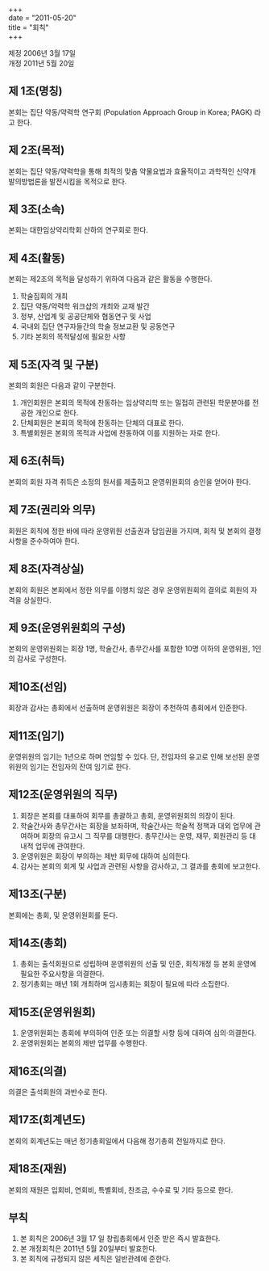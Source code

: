 +++  
date = "2011-05-20"  
title = "회칙"  
+++  

제정 2006년 3월 17일  
개정 2011년 5월 20일  

## 제 1조(명칭)   
본회는 집단 약동/약력학 연구회 (Population Approach Group in Korea; PAGK) 라고 한다.   
  
## 제 2조(목적)   
본회는 집단 약동/약력학을 통해 최적의 맞춤 약물요법과 효율적이고 과학적인 신약개발의방법론을 발전시킴을 목적으로 한다.   
  
## 제 3조(소속)  
본회는 대한임상약리학회 산하의 연구회로 한다.   
  
## 제 4조(활동)  
본회는 제2조의 목적을 달성하기 위하여 다음과 같은 활동을 수행한다.   
1) 학술집회의 개최   
2) 집단 약동/약력학 워크샵의 개최와 교재 발간   
3) 정부, 산업계 및 공공단체와 협동연구 및 사업   
4) 국내외 집단 연구자들간의 학술 정보교환 및 공동연구   
5) 기타 본회의 목적달성에 필요한 사항   
  
## 제 5조(자격 및 구분)  
본회의 회원은 다음과 같이 구분한다.   
1) 개인회원은 본회의 목적에 찬동하는 임상약리학 또는 밀접히 관련된 학문분야를 전공한 개인으로 한다.   
2) 단체회원은 본회의 목적에 찬동하는 단체의 대표로 한다.   
3) 특별회원은 본회의 목적과 사업에 찬동하여 이를 지원하는 자로 한다.   
  
## 제 6조(취득)  
본회의 회원 자격 취득은 소정의 원서를 제출하고 운영위원회의 승인을 얻어야 한다.   
  
## 제 7조(권리와 의무)  
회원은 회칙에 정한 바에 따라 운영위원 선출권과 담임권을 가지며, 회칙 및 본회의 결정사항을 준수하여야 한다.   
  
## 제 8조(자격상실)  
본회의 회원은 본회에서 정한 의무를 이행치 않은 경우 운영위원회의 결의로 회원의 자격을 상실한다.   
  
## 제 9조(운영위원회의 구성)  
본회의 운영위원회는 회장 1명, 학술간사, 총무간사를 포함한 10명 이하의 운영위원, 1인의 감사로 구성한다.   
  
## 제10조(선임)  
회장과 감사는 총회에서 선출하며 운영위원은 회장이 추천하여 총회에서 인준한다.   
  
## 제11조(임기)  
운영위원의 임기는 1년으로 하며 연임할 수 있다. 단, 전임자의 유고로 인해 보선된 운영위원의 임기는 전임자의 잔여 임기로 한다.   
  
## 제12조(운영위원의 직무)  
1) 회장은 본회를 대표하여 회무를 총괄하고 총회, 운영위원회의 의장이 된다.   
2) 학술간사와 총무간사는 회장을 보좌하며, 학술간사는 학술적 정책과 대외 업무에 관여하며 회장의 유고시 그 직무를 대행한다. 총무간사는 운영, 재무, 회원관리 등 대내적 업무에 관여한다.   
3) 운영위원은 회장이 부의하는 제반 회무에 대하여 심의한다.   
4) 감사는 본회의 회계 및 사업과 관련된 사항을 감사하고, 그 결과를 총회에 보고한다.   
  
## 제13조(구분)  
본회에는 총회, 및 운영위원회를 둔다.   
  
## 제14조(총회)  
1) 총회는 출석회원으로 성립하며 운영위원의 선출 및 인준, 회칙개정 등 본회 운영에 필요한 주요사항을 의결한다.   
2) 정기총회는 매년 1회 개최하며 임시총회는 회장이 필요에 따라 소집한다.   
  
## 제15조(운영위원회)  
1) 운영위원회는 총회에 부의하여 인준 또는 의결할 사항 등에 대하여 심의·의결한다.   
2) 운영위원회는 본회의 제반 업무를 수행한다.   
  
## 제16조(의결)  
의결은 출석회원의 과반수로 한다.   
  
## 제17조(회계년도)   
본회의 회계년도는 매년 정기총회일에서 다음해 정기총회 전일까지로 한다.   
  
## 제18조(재원)  
본회의 재원은 입회비, 연회비, 특별회비, 찬조금, 수수료 및 기타 등으로 한다.   
  
## 부칙  
1) 본 회칙은 2006년 3월 17 일 창립총회에서 인준 받은 즉시 발효한다.  
2) 본 개정회칙은 2011년 5월 20일부터 발효한다.   
3) 본 회칙에 규정되지 않은 세칙은 일반관례에 준한다.  
